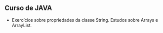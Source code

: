 ## Curso de JAVA
* Exercícios sobre propriedades da classe String. Estudos sobre Arrays e ArrayList.
